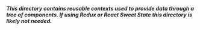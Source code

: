 **_This directory contains reusable contexts used to provide data through
a tree of components. If using Redux or React Sweet State this
directory is likely not needed._**

